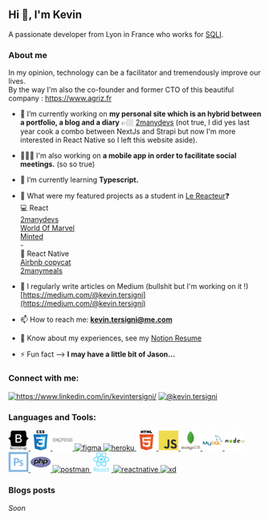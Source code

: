 ## Hi 👋, I'm Kevin
A passionate developer from Lyon in France who works for [SQLI](https://github.com/sqli).

<h3>About me</h3>

In my opinion, technology can be a facilitator and tremendously improve our lives.<br>
By the way I'm also the co-founder and former CTO of this beautiful company : https://www.agriz.fr
  
- 🔭 I’m currently working on **my personal site which is an hybrid between a portfolio, a blog and a diary**  👉🏼  [2manydevs](https://github.com/kevintersigni/2manydevs-frontend) (not true, I did yes last year cook a combo between NextJs and Strapi but now I'm more interested in React Native so I left this website aside).

- 👨🏻‍💻 I'm also working on **a mobile app in order to facilitate social meetings.** (so so true)

- 🌱 I’m currently learning **Typescript.**


- 🚀 What were my featured projects as a student in [Le Reacteur](https://github.com/lereacteur)❓ 
<br> 💻 React
<br> [2manydevs](https://github.com/kevintersigni/2manydevs-frontend)
<br> [World Of Marvel](https://github.com/kevintersigni/marvel-frontend)
<br> [Minted](https://github.com/kevintersigni/vinted-front-end)
<br> -
<br> 📲 React Native
<br> [Airbnb copycat](https://github.com/kevintersigni/airbnb-reactnative)
<br> [2manymeals](https://github.com/kevintersigni/2manymeals)




- 📝 I regularly write articles on Medium (bullshit but I'm working on it !) [https://medium.com/@kevin.tersigni](https://medium.com/@kevin.tersigni)

- 📫 How to reach me: **kevin.tersigni@me.com**

- 📄 Know about my experiences, see my [Notion Resume](https://www.notion.so/Kevin-Tersigni-7d99ee45f8264aef9444437e32e6d0eb)

- ⚡ Fun fact --> **I may have a little bit of Jason...**



<h3 align="left">Connect with me:</h3>
<p align="left">
<a href="https://linkedin.com/in/https://www.linkedin.com/in/kevintersigni/" target="blank"><img align="center" src="https://raw.githubusercontent.com/rahuldkjain/github-profile-readme-generator/master/src/images/icons/Social/linked-in-alt.svg" alt="https://www.linkedin.com/in/kevintersigni/" height="30" width="40" /></a>
<a href="https://medium.com/@kevin.tersigni" target="blank"><img align="center" src="https://raw.githubusercontent.com/rahuldkjain/github-profile-readme-generator/master/src/images/icons/Social/medium.svg" alt="@kevin.tersigni" height="30" width="40" /></a>
</p>

<h3 align="left">Languages and Tools:</h3>
<p align="left"> <a href="https://getbootstrap.com" target="_blank"> <img src="https://raw.githubusercontent.com/devicons/devicon/master/icons/bootstrap/bootstrap-plain-wordmark.svg" alt="bootstrap" width="40" height="40"/> </a> <a href="https://www.w3schools.com/css/" target="_blank"> <img src="https://raw.githubusercontent.com/devicons/devicon/master/icons/css3/css3-original-wordmark.svg" alt="css3" width="40" height="40"/> </a> <a href="https://expressjs.com" target="_blank"> <img src="https://raw.githubusercontent.com/devicons/devicon/master/icons/express/express-original-wordmark.svg" alt="express" width="40" height="40"/> </a> <a href="https://www.figma.com/" target="_blank"> <img src="https://www.vectorlogo.zone/logos/figma/figma-icon.svg" alt="figma" width="40" height="40"/> </a> <a href="https://heroku.com" target="_blank"> <img src="https://www.vectorlogo.zone/logos/heroku/heroku-icon.svg" alt="heroku" width="40" height="40"/> </a> <a href="https://www.w3.org/html/" target="_blank"> <img src="https://raw.githubusercontent.com/devicons/devicon/master/icons/html5/html5-original-wordmark.svg" alt="html5" width="40" height="40"/> </a> <a href="https://developer.mozilla.org/en-US/docs/Web/JavaScript" target="_blank"> <img src="https://raw.githubusercontent.com/devicons/devicon/master/icons/javascript/javascript-original.svg" alt="javascript" width="40" height="40"/> </a> <a href="https://www.mongodb.com/" target="_blank"> <img src="https://raw.githubusercontent.com/devicons/devicon/master/icons/mongodb/mongodb-original-wordmark.svg" alt="mongodb" width="40" height="40"/> </a> <a href="https://www.mysql.com/" target="_blank"> <img src="https://raw.githubusercontent.com/devicons/devicon/master/icons/mysql/mysql-original-wordmark.svg" alt="mysql" width="40" height="40"/> </a> <a href="https://nodejs.org" target="_blank"> <img src="https://raw.githubusercontent.com/devicons/devicon/master/icons/nodejs/nodejs-original-wordmark.svg" alt="nodejs" width="40" height="40"/> </a> <a href="https://www.photoshop.com/en" target="_blank"> <img src="https://raw.githubusercontent.com/devicons/devicon/master/icons/photoshop/photoshop-line.svg" alt="photoshop" width="40" height="40"/> </a> <a href="https://www.php.net" target="_blank"> <img src="https://raw.githubusercontent.com/devicons/devicon/master/icons/php/php-original.svg" alt="php" width="40" height="40"/> </a> <a href="https://postman.com" target="_blank"> <img src="https://www.vectorlogo.zone/logos/getpostman/getpostman-icon.svg" alt="postman" width="40" height="40"/> </a> <a href="https://reactjs.org/" target="_blank"> <img src="https://raw.githubusercontent.com/devicons/devicon/master/icons/react/react-original-wordmark.svg" alt="react" width="40" height="40"/> </a> <a href="https://reactnative.dev/" target="_blank"> <img src="https://reactnative.dev/img/header_logo.svg" alt="reactnative" width="40" height="40"/> </a> <a href="https://www.adobe.com/products/xd.html" target="_blank"> <img src="https://cdn.worldvectorlogo.com/logos/adobe-xd.svg" alt="xd" width="40" height="40"/> </a> </p>


### Blogs posts
*Soon*
<!-- BLOG-POST-LIST:START -->
<!-- BLOG-POST-LIST:END -->
